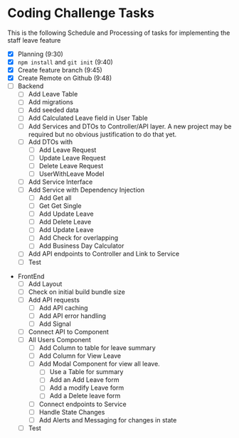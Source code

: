 # Coding Challenge Tasks

This is the following Schedule and Processing of tasks for implementing the staff leave feature

- [x] Planning (9:30)
- [x] `npm install` and `git init` (9:40)
- [x] Create feature branch (9:45)
- [x] Create Remote on Github (9:48)
- [ ] Backend
	- [ ] Add Leave Table
	- [ ] Add migrations
	- [ ] Add seeded data
	- [ ] Add Calculated Leave field in User Table
	- [ ] Add Services and DTOs to Controller/API layer. A new project may be required but no obvious justification to do that yet.
	- [ ] Add DTOs with 
		- [ ] Add Leave Request
		- [ ] Update Leave Request
		- [ ] Delete Leave Request
		- [ ] UserWithLeave Model
	- [ ] Add Service Interface
	- [ ] Add Service with Dependency Injection
		- [ ] Add Get all
		- [ ] Get Get Single
		- [ ] Add Update Leave
		- [ ] Add Delete Leave
		- [ ] Add Update Leave
		- [ ] Add Check for overlapping
		- [ ] Add Business Day Calculator
	- [ ] Add API endpoints to Controller and Link to Service
	- [ ] Test
- FrontEnd
	- [ ] Add Layout
	- [ ] Check on initial build bundle size
	- [ ] Add API requests
		- [ ] Add API caching
		- [ ] Add API error handling
		- [ ] Add Signal
	- [ ] Connect API to Component
	- [ ] All Users Component
		- [ ] Add Column to table for leave summary
		- [ ] Add Column for View Leave
		- [ ] Add Modal Component for view all leave. 
			- [ ] Use a Table for summary
			- [ ] Add an Add Leave form
			- [ ] Add a modify Leave form
			- [ ] Add a Delete leave form
		- [ ] Connect endpoints to Service
		- [ ] Handle State Changes
		- [ ] Add Alerts and Messaging for changes in state
	- [ ] Test